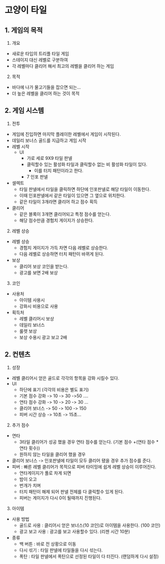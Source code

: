 # 고양이 타일
## 1. 게임의 목적
1) 개요
  - 새로운 타입의 트리플 타일 게임
  - 스테이지 대신 레벨로 구분하여
  - 각 레벨마다 클리어 해서 최고의 레벨을 클리어 하는 게임
2) 목적
  - 바다에 나가 물고기들을 잡으면 되는...
  - 더 높은 레벨을 클리어 하는 것이 목적

## 2. 게임 시스템
1) 전투
  - 게임에 진입하면 마지막 플레이한 레벨에서 게임이 시작된다.
  - 데일리 보너스 골드를 지급하고 게임 시작   
  - 레벨 시작
    - UI
      - 가로 세로 9X9 타일 판넬
      - 클릭할수 있는 활성화 타일과 클릭할수 없는 비 활성화 타일이 있다.
        - 이를 터치 패턴이라고 한다. 
      - 7 인포 판넬 
  - 셀렉트
    - 타일 판넬에서 타일을 클릭하면 하단에 인포판넬로 해당 타일이 이동한다.
    - 이때 인포판넬에서 같은 타일이 있으면 그 옆으로 위치한다.
    - 같은 타일이 3개라면 클리어 하고 점수 획득  
  - 클리어
    - 같은 블록이 3개면 클리어되고 특정 점수를 얻는다.
    - 해당 점수만큼 경험치 게이지가 상승한다.

2) 레벨 상승
  - 레벨 상승
    - 경험치 게이지가 가득 차면 다음 레벨로 상승한다.
    - 다음 레벨로 상승하면 터치 패턴이 바뀌게 된다.
  - 보상
    - 클리어 보상 코인을 받는다.
    - 광고를 보면 2배 보상    

3) 코인   
  - 사용처
    - 아이템 사용시
    - 강화시 비용으로 사용 
  - 획득처
    - 레벨 클리어시 보상
    - 데일리 보너스
    - 룰렛 보상
    - 보상 수용시 광고 보고 2배   

## 2. 컨텐츠
1) 성장
  - 레벨 클리어시 얻은 골드로 각각의 항목을 강화 시킬수 있다. 
  - UI
    - 하단에 표기 (각각의 비용은 별도 표기)
    - 기본 점수 강화 -> 10 -> 30 ->50 .... 
    - 연타 점수 강화 -> 10 -> 20 -> 30 ...
    - 클리어 보너스 -> 50 -> 100 -> 150
    - 피버 시간 상승 -> 10초 -> 15초...  
2) 추가 점수
  - 연타
    - 3타일 클리어가 성공 했을 경우 연타 점수를 얻는다. (기본 점수 +(연타 점수 * 연타 횟수))
    - 원하지 않는 타일을 클리어 했을 경우     
  - 클리어 보너스 -> 인포판넬에 타일이 모두 클리어 됐을 경우 추가 점수를 준다.
  - 피버 : 빠른 레벨 클리어가 목적으로 피버 타이밍에 쉽게 레벨 상승이 이루어진다.
    - 연타게이지가 풀로 차게 되면
    - 밤이 오고
    - 번개가 치며
    - 터치 패턴이 해제 되어 판넬 전체를 다 클릭할수 있게 된다.
    - 피버는 게이지가 다시 0이 될때까지 진행된다.  
3) 아이템
  - 사용 방법
    - 골드로 사용 : 클리어시 얻은 보너스(10 코인)로 아이템을 사용한다. (100 코인)
    - 광고 보고 사용 : 광고를 보고 사용할수 있다. (리젠 시간 10분)  
  - 종류
    - 백 버튼 : 바로 전 상황으로 이동
    - 다시 섞기 : 타일 판넬에 타일들을 다시 섞는다.
    - 폭탄 : 타일 판넬에서 폭탄으로 선정된 타일이 다 터진다. (랜덤하게 다시 설정) 
